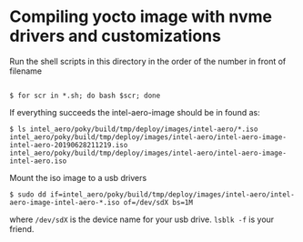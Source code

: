 # Compiling yocto image with nvme drivers and customizations

Run the shell scripts in this directory in the order of the number in front of filename

``` shellsession

$ for scr in *.sh; do bash $scr; done
```

If everything succeeds the intel-aero-image should be in found as:

``` shellsession
$ ls intel_aero/poky/build/tmp/deploy/images/intel-aero/*.iso
intel_aero/poky/build/tmp/deploy/images/intel-aero/intel-aero-image-intel-aero-20190628211219.iso
intel_aero/poky/build/tmp/deploy/images/intel-aero/intel-aero-image-intel-aero.iso
```

Mount the iso image to a usb drivers

``` shellsession
$ sudo dd if=intel_aero/poky/build/tmp/deploy/images/intel-aero/intel-aero-image-intel-aero-*.iso of=/dev/sdX bs=1M
```
where `/dev/sdX` is the device name for your usb drive. `lsblk -f` is your friend.

